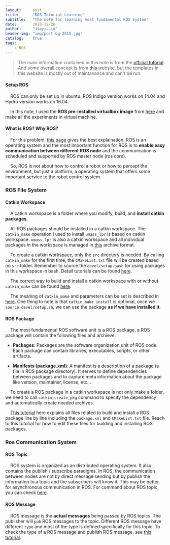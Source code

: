 ```yaml
---
layout:     post
title:      "ROS Tutorial Learning"
subtitle:   "The note for learning most fundamental ROS system"
date:       2018-12-26
author:     "Jiayi.Liu"
header-img: "img/post-bg-2015.jpg"
catalog: 	true
tags:
    - ROS
---
```


> The main information contained in this note is from the [official tutorial](http://wiki.ros.org/action/fullsearch/ROS/Tutorials?action=fullsearch&context=180&value=linkto%3A%22ROS%2FTutorials%22). And some overall concept is from [this](http://www.clearpathrobotics.com/assets/guides/ros/index.html) website, but the templates in this website is mostly out of maintanance and can't be run.

#### Setup ROS
&nbsp;&nbsp;&nbsp;&nbsp;ROS can only be set up in ubuntu. ROS Indigo version works on 14.04 and Hydro version works on 16.04.

&nbsp;&nbsp;&nbsp;&nbsp;In this note, I used the **ROS pre-installed virtualbox image** from [here](https://nootrix.com/diy-tutos/ros-indigo-virtual-machine/) and make all the experiments in virtual machine.

#### What is ROS? Why ROS?
&nbsp;&nbsp;&nbsp;&nbsp;For this problem, [this page](http://www.clearpathrobotics.com/assets/guides/ros/Intro%20to%20the%20Robot%20Operating%20System.html) gives the best explaination. ROS is an operating system and the most important function for ROS is to **enable easy communication between different ROS node** and the communication is scheduled and supported by ROS master node (ros core).

&nbsp;&nbsp;&nbsp;&nbsp;So, ROS is not about how to control a robot or how to percept the environment, but just a platform, a operating system that offers some important service to the robot control system.

### ROS File System
#### Catkin Workspace
&nbsp;&nbsp;&nbsp;&nbsp;A catkin workspace is a folder where you modify, build, and **install catkin packages**.

&nbsp;&nbsp;&nbsp;&nbsp;All ROS packages should be installed in a catkin workspace. The `catkin_make` operation I used to install `umass_lpr` is based on catkin workspace. `umass_lpr` is also a catkin workspace and all individual packages in the workspace is managed in [this](http://wiki.ros.org/catkin/workspaces) archive format.

&nbsp;&nbsp;&nbsp;&nbsp;To create a catkin workspace, only the `src` directory is needed. By calling `catkin_make` for the first time, the `CMakeList.txt` file will be created based on `src` folder. Remember to source the `devel/setup.bash` for using packages in this workspace in bash. Detail tutorials can be found [here](http://wiki.ros.org/catkin/Tutorials/create_a_workspace).

&nbsp;&nbsp;&nbsp;&nbsp;The correct way to build and install a catkin workspace with or without `catkin_make` can be found [here](http://wiki.ros.org/catkin/Tutorials/using_a_workspace).

&nbsp;&nbsp;&nbsp;&nbsp;The meaning of `catkin_make` and parameters can be set is described in [here](http://wiki.ros.org/catkin/commands/catkin_make). One thing to note is that `catkin_make install` is optional, once we `source devel/setup.sh`, we can use the package **as if we have installed it**.

#### ROS Package
&nbsp;&nbsp;&nbsp;&nbsp;The most fundamental ROS software unit is a ROS package, a ROS package will contain the following files and archieve.

* **Packages**: Packages are the software organization unit of ROS code. Each package can contain libraries, executables, scripts, or other artifacts.

* **Manifests (package.xml)**: A manifest is a description of a package (a file in ROS package directory). It serves to define dependencies between packages and to capture meta information about the package like version, maintainer, license, etc...

&nbsp;&nbsp;&nbsp;&nbsp;To create a ROS package in a catkin workspace is not only make a folder, we need to call `catkin_create_pkg` command to specify the dependency and automatically create needed archives.

&nbsp;&nbsp;&nbsp;&nbsp;[This tutorial](http://wiki.ros.org/ROS/Tutorials/CreatingPackage) here explains all files related to build and install a ROS package line by line including the `package.xml` and `CMakeList.txt` file. Reach to this tutorial for how to edit these files for building and installing ROS packages.

### Ros Communication System

#### ROS Topic

&nbsp;&nbsp;&nbsp;&nbsp;ROS system is organized as an distributed operating system. It also contains the publish / subscribe paradigms. In ROS, the communication between nodes are not by direct message sending but by publish the information to a topic and the subscribers will know it. This may be better for asynchronous communication in ROS. For command about ROS topic, you can check [here](http://wiki.ros.org/ROS/Tutorials/UnderstandingTopics).

#### ROS Message

&nbsp;&nbsp;&nbsp;&nbsp;ROS message is the **actual messages** being passed by ROS topics. The publisher will `pub` ROS messages to the topic. Different ROS message have different `type` and most of the type is defined specifically for this topic. To check the type of a ROS message and publish ROS message, see [this tutorial](http://wiki.ros.org/ROS/Tutorials/UnderstandingTopics).